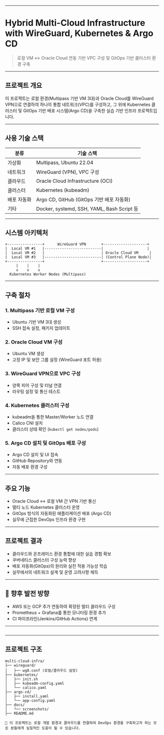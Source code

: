 

---

#  Hybrid Multi-Cloud Infrastructure with WireGuard, Kubernetes & Argo CD

> 로컬 VM ↔ Oracle Cloud 연동 기반 VPC 구성 및 GitOps 기반 클러스터 환경 구축

---

## 프로젝트 개요

이 프로젝트는 로컬 환경(Multipass 기반 VM 3대)과 Oracle Cloud를 WireGuard VPN으로 연결하여 하나의 통합 네트워크(VPC)를 구성하고, 그 위에 Kubernetes 클러스터 및 GitOps 기반 배포 시스템(Argo CD)을 구축한 실습 기반 인프라 프로젝트입니다.

---

##  사용 기술 스택

| 분류       | 기술 스택                                  |
|------------|---------------------------------------------|
| 가상화     | Multipass, Ubuntu 22.04                     |
| 네트워크   | WireGuard (VPN), VPC 구성                   |
| 클라우드   | Oracle Cloud Infrastructure (OCI)           |
| 클러스터   | Kubernetes (kubeadm)                        |
| 배포 자동화| Argo CD, GitHub (GitOps 기반 배포 자동화)    |
| 기타       | Docker, systemd, SSH, YAML, Bash Script 등  |

---

##  시스템 아키텍처

```
+----------------+      WireGuard VPN       +--------------------+
|  Local VM #1   |--------------------------|                    |
|  Local VM #2   |                          | Oracle Cloud VM     |
|  Local VM #3   |--------------------------| (Control Plane Node)|
+----------------+                          +--------------------+
     |    |    |
     v    v    v
  Kubernetes Worker Nodes (Multipass)
```

---

##  구축 절차

### 1. Multipass 기반 로컬 VM 구성
- Ubuntu 기반 VM 3대 생성
- SSH 접속 설정, 패키지 업데이트

### 2. Oracle Cloud VM 구성
- Ubuntu VM 생성
- 고정 IP 및 보안 그룹 설정 (WireGuard 포트 허용)

### 3. WireGuard VPN으로 VPC 구성
- 양쪽 피어 구성 및 터널 연결
- 라우팅 설정 및 통신 테스트

### 4. Kubernetes 클러스터 구성
- kubeadm을 통한 Master/Worker 노드 연결
- Calico CNI 설치
- 클러스터 상태 확인 (`kubectl get nodes/pods`)

### 5. Argo CD 설치 및 GitOps 배포 구성
- Argo CD 설치 및 UI 접속
- GitHub Repository와 연동
- 자동 배포 환경 구성

---

##  주요 기능

- Oracle Cloud ↔ 로컬 VM 간 VPN 기반 통신
- 멀티 노드 Kubernetes 클러스터 운영
- GitOps 방식의 자동화된 애플리케이션 배포 (Argo CD)
- 실무에 근접한 DevOps 인프라 환경 구현

---

##  프로젝트 결과

- 클라우드와 온프레미스 환경 통합에 대한 실습 경험 확보
- 쿠버네티스 클러스터 구성 능력 향상
- 배포 자동화(GitOps)의 원리와 실전 적용 가능성 학습
- 실무에서의 네트워크 설계 및 운영 고려사항 체득

---

## 🔧 향후 발전 방향

- AWS 또는 GCP 추가 연동하여 확장된 멀티 클라우드 구성
- Prometheus + Grafana를 통한 모니터링 환경 추가
- CI 파이프라인(Jenkins/GitHub Actions) 연계

---

##

---

##  프로젝트 구조 

```
multi-cloud-infra/
├── wireguard/
│   ├── wg0.conf (로컬/클라우드 설정)
├── kubernetes/
│   ├── init.sh
│   ├── kubeadm-config.yaml
│   └── calico.yaml
├── argo-cd/
│   ├── install.yaml
│   └── app-config.yaml
├── docs/
│   └── screenshots/
├── README.md
```

```
📎 이 프로젝트는 로컬 개발 환경과 클라우드를 연결하여 DevOps 환경을 구축하고자 하는 모든 분들에게 실질적인 도움이 될 수 있습니다.
```

```
